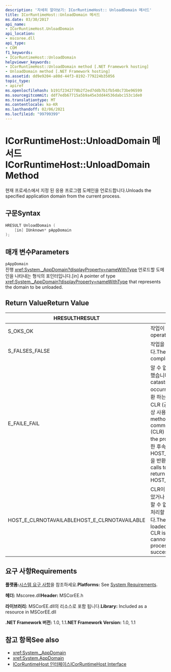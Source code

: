 ```yaml
---
description: '자세히 알아보기: ICorRuntimeHost:: UnloadDomain 메서드'
title: ICorRuntimeHost::UnloadDomain 메서드
ms.date: 03/30/2017
api_name:
- ICorRuntimeHost.UnloadDomain
api_location:
- mscoree.dll
api_type:
- COM
f1_keywords:
- ICorRuntimeHost::UnloadDomain
helpviewer_keywords:
- ICorRuntimeHost::UnloadDomain method [.NET Framework hosting]
- UnloadDomain method [.NET Framework hosting]
ms.assetid: dd9e9204-a80d-44f3-8192-779224b35056
topic_type:
- apiref
ms.openlocfilehash: b191f2342778b2f2ed7ddb7b1fb548c73be96599
ms.sourcegitcommit: ddf7edb67715a5b9a45e3dd44536dabc153c1de0
ms.translationtype: MT
ms.contentlocale: ko-KR
ms.lasthandoff: 02/06/2021
ms.locfileid: "99799399"
---
```

# <a name="icorruntimehostunloaddomain-method"></a><span data-ttu-id="0c708-103">ICorRuntimeHost::UnloadDomain 메서드</span><span class="sxs-lookup"><span data-stu-id="0c708-103">ICorRuntimeHost::UnloadDomain Method</span></span>

<span data-ttu-id="0c708-104">현재 프로세스에서 지정 된 응용 프로그램 도메인을 언로드합니다.</span><span class="sxs-lookup"><span data-stu-id="0c708-104">Unloads the specified application domain from the current process.</span></span>  
  
## <a name="syntax"></a><span data-ttu-id="0c708-105">구문</span><span class="sxs-lookup"><span data-stu-id="0c708-105">Syntax</span></span>  
  
```cpp  
HRESULT UnloadDomain (  
    [in] IUnknown* pAppDomain  
);  
```  
  
## <a name="parameters"></a><span data-ttu-id="0c708-106">매개 변수</span><span class="sxs-lookup"><span data-stu-id="0c708-106">Parameters</span></span>  

 `pAppDomain`  
 <span data-ttu-id="0c708-107">진행 <xref:System._AppDomain?displayProperty=nameWithType> 언로드할 도메인을 나타내는 형식의 포인터입니다.</span><span class="sxs-lookup"><span data-stu-id="0c708-107">[in] A pointer of type <xref:System._AppDomain?displayProperty=nameWithType> that represents the domain to be unloaded.</span></span>  
  
## <a name="return-value"></a><span data-ttu-id="0c708-108">Return Value</span><span class="sxs-lookup"><span data-stu-id="0c708-108">Return Value</span></span>  
  
|<span data-ttu-id="0c708-109">HRESULT</span><span class="sxs-lookup"><span data-stu-id="0c708-109">HRESULT</span></span>|<span data-ttu-id="0c708-110">설명</span><span class="sxs-lookup"><span data-stu-id="0c708-110">Description</span></span>|  
|-------------|-----------------|  
|<span data-ttu-id="0c708-111">S_OK</span><span class="sxs-lookup"><span data-stu-id="0c708-111">S_OK</span></span>|<span data-ttu-id="0c708-112">작업이 완료되었습니다.</span><span class="sxs-lookup"><span data-stu-id="0c708-112">The operation was successful.</span></span>|  
|<span data-ttu-id="0c708-113">S_FALSE</span><span class="sxs-lookup"><span data-stu-id="0c708-113">S_FALSE</span></span>|<span data-ttu-id="0c708-114">작업을 완료 하지 못했습니다.</span><span class="sxs-lookup"><span data-stu-id="0c708-114">The operation failed to complete.</span></span>|  
|<span data-ttu-id="0c708-115">E_FAIL</span><span class="sxs-lookup"><span data-stu-id="0c708-115">E_FAIL</span></span>|<span data-ttu-id="0c708-116">알 수 없는 치명적인 오류가 발생 했습니다.</span><span class="sxs-lookup"><span data-stu-id="0c708-116">An unknown, catastrophic failure occurred.</span></span> <span data-ttu-id="0c708-117">메서드가 E_FAIL 반환 하는 경우 해당 프로세스에서 CLR (공용 언어 런타임)을 더 이상 사용할 수 없습니다.</span><span class="sxs-lookup"><span data-stu-id="0c708-117">If a method returns E_FAIL, the common language runtime (CLR) is no longer usable in the process.</span></span> <span data-ttu-id="0c708-118">호스팅 Api에 대 한 후속 호출은 HOST_E_CLRNOTAVAILABLE을 반환 합니다.</span><span class="sxs-lookup"><span data-stu-id="0c708-118">Subsequent calls to any hosting APIs return HOST_E_CLRNOTAVAILABLE.</span></span>|  
|<span data-ttu-id="0c708-119">HOST_E_CLRNOTAVAILABLE</span><span class="sxs-lookup"><span data-stu-id="0c708-119">HOST_E_CLRNOTAVAILABLE</span></span>|<span data-ttu-id="0c708-120">CLR이 프로세스에 로드 되지 않았거나 CLR이 관리 코드를 실행할 수 없거나 호출을 성공적으로 처리할 수 없는 상태에 있습니다.</span><span class="sxs-lookup"><span data-stu-id="0c708-120">The CLR has not been loaded into a process, or the CLR is in a state in which it cannot run managed code or process the call successfully.</span></span>|  
  
## <a name="requirements"></a><span data-ttu-id="0c708-121">요구 사항</span><span class="sxs-lookup"><span data-stu-id="0c708-121">Requirements</span></span>  

 <span data-ttu-id="0c708-122">**플랫폼:**[시스템 요구 사항](../../get-started/system-requirements.md)을 참조하세요.</span><span class="sxs-lookup"><span data-stu-id="0c708-122">**Platforms:** See [System Requirements](../../get-started/system-requirements.md).</span></span>  
  
 <span data-ttu-id="0c708-123">**헤더:** Mscoree.dll</span><span class="sxs-lookup"><span data-stu-id="0c708-123">**Header:** MSCorEE.h</span></span>  
  
 <span data-ttu-id="0c708-124">**라이브러리:** MSCorEE.dll의 리소스로 포함 됩니다.</span><span class="sxs-lookup"><span data-stu-id="0c708-124">**Library:** Included as a resource in MSCorEE.dll</span></span>  
  
 <span data-ttu-id="0c708-125">**.NET Framework 버전:** 1.0, 1.1</span><span class="sxs-lookup"><span data-stu-id="0c708-125">**.NET Framework Version:** 1.0, 1.1</span></span>  
  
## <a name="see-also"></a><span data-ttu-id="0c708-126">참고 항목</span><span class="sxs-lookup"><span data-stu-id="0c708-126">See also</span></span>

- <xref:System._AppDomain>
- <xref:System.AppDomain>
- [<span data-ttu-id="0c708-127">ICorRuntimeHost 인터페이스</span><span class="sxs-lookup"><span data-stu-id="0c708-127">ICorRuntimeHost Interface</span></span>](icorruntimehost-interface.md)

